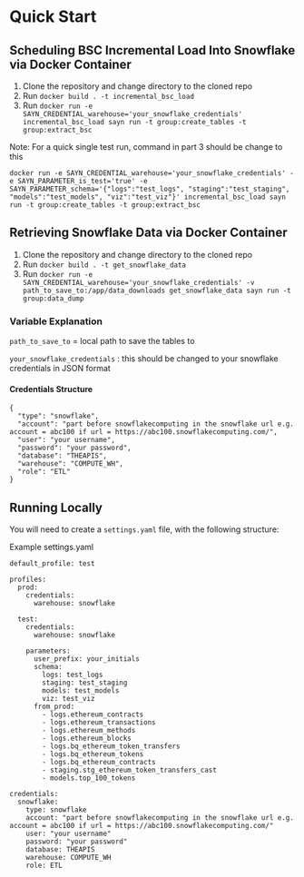 # Quick Start

## Scheduling BSC Incremental Load Into Snowflake via Docker Container

1. Clone the repository and change directory to the cloned repo
2. Run `docker build . -t incremental_bsc_load`
3. Run `docker run -e SAYN_CREDENTIAL_warehouse='your_snowflake_credentials' incremental_bsc_load sayn run -t group:create_tables -t group:extract_bsc`

Note: For a quick single test run, command in part 3 should be change to this

`docker run -e SAYN_CREDENTIAL_warehouse='your_snowflake_credentials' -e SAYN_PARAMETER_is_test='true' -e SAYN_PARAMETER_schema='{"logs":"test_logs", "staging":"test_staging", "models":"test_models", "viz":"test_viz"}' incremental_bsc_load sayn run -t group:create_tables -t group:extract_bsc`

## Retrieving Snowflake Data via Docker Container

1. Clone the repository and change directory to the cloned repo
2. Run `docker build . -t get_snowflake_data`
3. Run `docker run -e SAYN_CREDENTIAL_warehouse='your_snowflake_credentials' -v path_to_save_to:/app/data_downloads get_snowflake_data sayn run -t group:data_dump`


### Variable Explanation

`path_to_save_to` = local path to save the tables to

`your_snowflake_credentials` : this should be changed to your snowflake credentials in JSON format

#### Credentials Structure
```
{
  "type": "snowflake",
  "account": "part before snowflakecomputing in the snowflake url e.g. account = abc100 if url = https://abc100.snowflakecomputing.com/",
  "user": "your username",
  "password": "your password",
  "database": "THEAPIS",
  "warehouse": "COMPUTE_WH",
  "role": "ETL"
}
```

## Running Locally

You will need to create a `settings.yaml` file, with the following structure:

Example settings.yaml
```
default_profile: test

profiles:
  prod:
    credentials:
      warehouse: snowflake

  test:
    credentials:
      warehouse: snowflake

    parameters:
      user_prefix: your_initials
      schema:
        logs: test_logs
        staging: test_staging
        models: test_models
        viz: test_viz
      from_prod:
        - logs.ethereum_contracts
        - logs.ethereum_transactions
        - logs.ethereum_methods
        - logs.ethereum_blocks
        - logs.bq_ethereum_token_transfers
        - logs.bq_ethereum_tokens
        - logs.bq_ethereum_contracts
        - staging.stg_ethereum_token_transfers_cast
        - models.top_100_tokens

credentials:
  snowflake:
    type: snowflake
    account: "part before snowflakecomputing in the snowflake url e.g. account = abc100 if url = https://abc100.snowflakecomputing.com/"
    user: "your username"
    password: "your password"
    database: THEAPIS
    warehouse: COMPUTE_WH
    role: ETL
```
